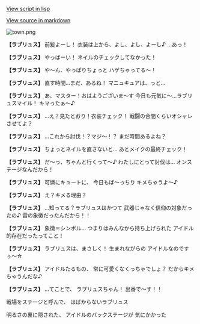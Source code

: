 [View script in lisp](../scripts/20034301.txt)

[View source in markdown](20034301.md)

![town.png](../images/backgrounds/town.png)

**【ラブリュス】**
前髪よーし！
衣装は上から、よし、よし、よーし♪
…あっ！

**【ラブリュス】**
やっばーい！
ネイルのチェックしてなかった！　

**【ラブリュス】**
や〜ん、やっぱりちょっと
ハゲちゃってる〜！

**【ラブリュス】**
直す時間…まだ、あるね！
マニュキュアは、っと…

**【ラブリュス】**
あ、マスター！おはようございま〜す
今日も元気に〜…ラブリュスマイル！
キマったぁ〜♪

**【ラブリュス】**
…え？見たとおり！衣装チェック！
戦闘の合間くらいオシャレさせてよ？

**【ラブリュス】**
…これから討伐！？マジ〜！？
まだ時間あるよね？

**【ラブリュス】**
ちょっとネイルを直さないと…
あとメイクの最終チェック！

**【ラブリュス】**
だ〜っ、ちゃんと行くって〜♪
わたしにとって討伐は…
オンステージなんだから！

**【ラブリュス】**
可憐にキュートに、
今日もば〜っちり
キメちゃうよ〜♪

**【ラブリュス】**
え？キメる理由？

**【ラブリュス】**
…知ってる？ラブリュスはかつて
武器じゃなく信仰の対象だったの♪
雷の象徴だったんだから！！

**【ラブリュス】**
象徴＝シンボル…
つまりはみんなから持ち上げられた
アイドル的存在だったってこと！

**【ラブリュス】**
ラブリュスは、まさしく！
生まれながらの
アイドルなのですぅ〜☆

**【ラブリュス】**
アイドルたるもの、
常に可愛くなくっちゃでしょ？
だからキメちゃうんだな♪

**【ラブリュス】**
…てことで、
ラブリュスちゃん！
出番で〜す！！

戦場をステージと呼んで、
はばからないラブリュス

明るさの裏に隠された、
アイドルのバックステージが
気にかかった